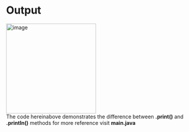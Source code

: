 <h1>Output</h1>
<img width="243" alt="image" src="https://github.com/user-attachments/assets/f998875e-b38f-442d-8fe0-721710afbef2">
<br>
The code hereinabove demonstrates the difference between <b>.print()</b> and <b>.println()</b> methods for more reference visit <b>main.java</b>
